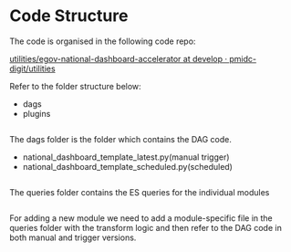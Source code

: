 # Code Structure

The code is organised in the following code repo:

[utilities/egov-national-dashboard-accelerator at develop · pmidc-digit/utilities](https://github.com/pmidc-digit/utilities/tree/develop/egov-national-dashboard-accelerator)

Refer to the folder structure below:

* dags
* plugins

<figure><img src="../../../../../.gitbook/assets/image-20220812-105331.png" alt=""><figcaption></figcaption></figure>

The dags folder is the folder which contains the DAG code.

* national\_dashboard\_template\_latest.py(manual trigger)
* national\_dashboard\_template\_scheduled.py(scheduled)

<figure><img src="../../../../../.gitbook/assets/image-20220812-105423.png" alt=""><figcaption></figcaption></figure>

The queries folder contains the ES queries for the individual modules

<figure><img src="../../../../../.gitbook/assets/image-20220812-105612.png" alt=""><figcaption></figcaption></figure>

For adding a new module we need to add a module-specific file in the queries folder with the transform logic and then refer to the DAG code in both manual and trigger versions.
